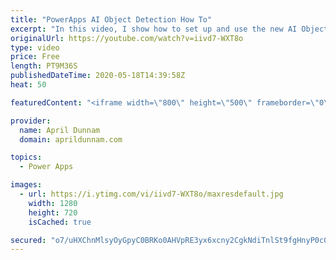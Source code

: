 ```yaml
---
title: "PowerApps AI Object Detection How To"
excerpt: "In this video, I show how to set up and use the new AI Object Detector component in PowerApps.  I show how to create the model, train it and use it within a PowerApps Inventory tracker application.    For more details on the Objection Detection capabilities, check out the Microsoft documentation:  https://docs.microsoft.com/en-us/ai-builder/object-detector-component-in-powerapps"
originalUrl: https://youtube.com/watch?v=iivd7-WXT8o
type: video
price: Free
length: PT9M36S
publishedDateTime: 2020-05-18T14:39:58Z
heat: 50

featuredContent: "<iframe width=\"800\" height=\"500\" frameborder=\"0\" src=\"https://www.youtube.com/embed/iivd7-WXT8o\" allow=\"accelerometer; autoplay; encrypted-media; gyroscope; picture-in-picture\" allowfullscreen></iframe>"

provider:
  name: April Dunnam
  domain: aprildunnam.com

topics:
  - Power Apps

images:
  - url: https://i.ytimg.com/vi/iivd7-WXT8o/maxresdefault.jpg
    width: 1280
    height: 720
    isCached: true

secured: "o7/uHXChnMlsyOyGpyC0BRKo0AHVpRE3yx6xcny2CgkNdiTnlSt9fgHnyP0c0Ujug2gbjDeZxFFDvYDxB1Tn0ppmraaOR01nHFHk9Ji3zvpMlMENuDzBcdBrjKMjQy5aGjGaa94cw71tlhvvYOX27YwkMU3w+mrFNG8+MVQhKvrnYZ/SXxwu/Lv6+PS9Dw49o1KzGsjQs+ltF2N2Aoz6udUMEj04GKejdO6sev8adu9ImxzavX/RqAZsvVev/0vXP9XYI1dqWCf/k/9rOpLs9+k/mZ37CgybUAB68rJaChk8EwpDCazKHg5ISLr1gcbJvnIpBsuceazj6vk0njyLir0H9CRwBf6LDeM6A9ifnTSEfO4SB60vqa+1G3QksaaeY3dWMFYJtf+FsW3FrUs2sYNE2WDtow4ig9UF3gfOYmc=;gLJcdCMyfW21pt4u2Cwq9g=="
---
```


